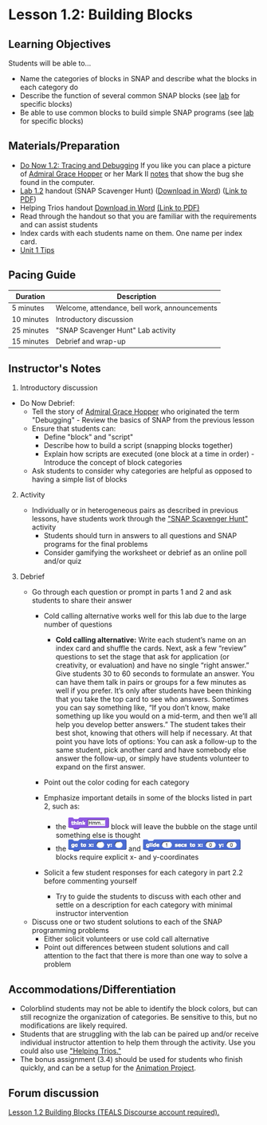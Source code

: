 <!--- REVISED -->
# Lesson 1.2: Building Blocks

## Learning Objectives

Students will be able to...

-   Name the categories of blocks in SNAP and describe what the blocks in each category do
-   Describe the function of several common SNAP blocks (see [lab](lab_12.md) for specific blocks)
-   Be able to use common blocks to build simple SNAP programs (see [lab](lab_12.md) for specific blocks)

## Materials/Preparation

-   [Do Now 1.2: Tracing and Debugging](do_now_12.md) If you like you can place a picture of [Admiral Grace Hopper](https://upload.wikimedia.org/wikipedia/commons/2/21/Grace_Murray_Hopper%2C_in_her_office_in_Washington_DC%2C_1978%2C_%C2%A9Lynn_Gilbert.jpg) or her Mark II [notes](https://upload.wikimedia.org/wikipedia/commons/8/8a/H96566k.jpg) that show the bug she found in the computer.
-   [Lab 1.2](lab_12.md) handout (SNAP Scavenger Hunt) ([Download in Word](https://github.com/TEALSK12/introduction-to-computer-science/raw/master/Unit%201%20Word/Lab%201.2%20SNAP%20Scavenger%20Hunt.docx)) ([Link to PDF](https://github.com/TEALSK12/introduction-to-computer-science/raw/master/Unit%201%20PDF/Lab%201.2%20SNAP%20Scavenger%20Hunt.pdf))
-   Helping Trios handout [Download in Word](https://github.com/TEALSK12/introduction-to-computer-science/raw/master/Unit%201%20Word/Helping%20Trios.docx) [(Link to PDF)](https://github.com/TEALSK12/introduction-to-computer-science/raw/master/Unit%201%20PDF/Helping%20Trios.pdf)
-   Read through the handout so that you are familiar with the requirements and can assist students
-   Index cards with each students name on them. One name per index card.
-   [Unit 1 Tips]()

## Pacing Guide

| Duration   | Description                                   |
| ---------- | --------------------------------------------- |
| 5 minutes  | Welcome, attendance, bell work, announcements |
| 10 minutes | Introductory discussion                       |
| 25 minutes | "SNAP Scavenger Hunt" Lab activity            |
| 15 minutes | Debrief and wrap-up                           |

## Instructor's Notes

1.  Introductory discussion
 -   Do Now Debrief:
        -   Tell the story of [Admiral Grace Hopper](https://en.wikipedia.org/wiki/Grace_Hopper) who originated the term "Debugging"
    -   Review the basics of SNAP from the previous lesson
        -   Ensure that students can:
            -   Define "block" and "script"
            -   Describe how to build a script (snapping blocks together)
            -   Explain how scripts are executed (one block at a time in order)
    -   Introduce the concept of block categories
        -   Ask students to consider why categories are helpful as opposed to having a simple list of blocks

2.  Activity

    -   Individually or in heterogeneous pairs as described in previous lessons, have students work through the ["SNAP Scavenger Hunt"](lab_12.md) activity
        -   Students should turn in answers to all questions and SNAP programs for the final problems
        -   Consider gamifying the worksheet or debrief as an online poll and/or quiz
3.  Debrief
    -   Go through each question or prompt in parts 1 and 2 and ask students to share their answer
        -   Cold calling alternative works well for this lab due to the large number of questions
            -  **Cold calling alternative:** Write each student’s name on an index card and shuffle the cards. Next, ask a few “review” questions to set the stage that ask for application (or creativity, or evaluation) and have no single “right answer.” Give students 30 to 60 seconds to formulate an answer. You can have them talk in pairs or groups for a few minutes as well if you prefer. It’s only after students have been thinking that you take the top card to see who answers. Sometimes you can say something like, “If you don’t know, make something up like you would on a mid-term, and then we’ll all help you develop better answers.” The student takes their best shot, knowing that others will help if necessary.
At that point you have lots of options:  You can ask a follow-up to the same student, pick another card and have somebody else answer the follow-up, or simply have students volunteer to expand on the first answer.

        -   Point out the color coding for each category
        -   Emphasize important details in some of the blocks listed in part 2, such as:
            -   the ![](think.png) block will leave the bubble on the stage until something else is thought
            -   the ![](gotox-y.png) and ![](glide.png) blocks require explicit x- and y-coordinates
        -   Solicit a few student responses for each category in part 2.2 before commenting yourself
            -   Try to guide the students to discuss with each other and settle on a description for each category with minimal instructor intervention
    -   Discuss one or two student solutions to each of the SNAP programming problems
        -   Either solicit volunteers or use cold call alternative
        -   Point out differences between student solutions and call attention to the fact that there is more than one way to solve a problem

## Accommodations/Differentiation

-   Colorblind students may not be able to identify the block colors, but can still recognize the organization of categories. Be sensitive to this, but no modifications are likely required.
-   Students that are struggling with the lab can be paired up and/or receive individual instructor attention to help them through the activity. Use you could also use ["Helping Trios."](https://github.com/TEALSK12/introduction-to-computer-science/raw/master/Unit%201%20PDF/Helping%20Trios.pdf)
-   The bonus assignment (3.4) should be used for students who finish quickly, and can be a setup for the [Animation Project](project_1.md).

## Forum discussion

<a href="http://forums.tealsk12.org/c/unit-1-snap-basics/lesson-1-2-building-blocks" target="_blank">
Lesson 1.2 Building Blocks (TEALS Discourse account required).</a>

